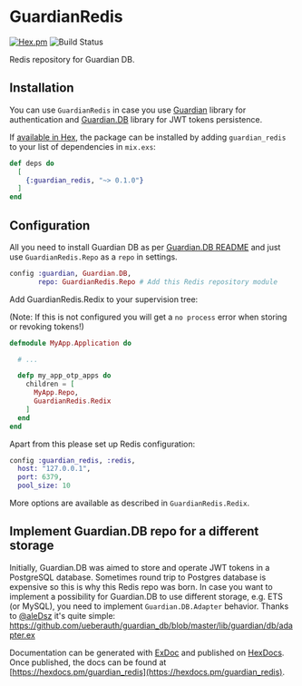 # GuardianRedis

[![Hex.pm](https://img.shields.io/hexpm/v/guardian_redis.svg)](https://hex.pm/packages/guardian_redis)
![Build Status](https://github.com/alexfilatov/guardian_redis/workflows/Continuous%20Integration/badge.svg)

Redis repository for Guardian DB.

## Installation

You can use `GuardianRedis` in case you use [Guardian](https://github.com/ueberauth/guardian) library for authentication
and [Guardian.DB](https://github.com/ueberauth/guardian_db) library for JWT tokens persistence.

If [available in Hex](https://hex.pm/docs/publish), the package can be installed
by adding `guardian_redis` to your list of dependencies in `mix.exs`:

```elixir
def deps do
  [
    {:guardian_redis, "~> 0.1.0"}
  ]
end
```


## Configuration

All you need to install Guardian DB as per [Guardian.DB README](https://github.com/ueberauth/guardian_db#readme)
and just use `GuardianRedis.Repo` as a `repo` in settings.

```elixir
config :guardian, Guardian.DB,
       repo: GuardianRedis.Repo # Add this Redis repository module
```

Add GuardianRedis.Redix to your supervision tree:

(Note: If this is not configured you will get a `no process` error when storing or revoking tokens!)

```elixir
defmodule MyApp.Application do

  # ...

  defp my_app_otp_apps do
    children = [
      MyApp.Repo,
      GuardianRedis.Redix
    ]
  end
end
```

Apart from this please set up Redis configuration:

```elixir
config :guardian_redis, :redis,
  host: "127.0.0.1",
  port: 6379,
  pool_size: 10
```

More options are available as described in `GuardianRedis.Redix`.


## Implement Guardian.DB repo for a different storage

Initially, Guardian.DB was aimed to store and operate JWT tokens in a PostgreSQL database.
Sometimes round trip to Postgres database is expensive so this is why this Redis repo was born.
In case you want to implement a possibility for Guardian.DB to use different storage, e.g. ETS (or MySQL),
you need to implement `Guardian.DB.Adapter` behavior. Thanks to [@aleDsz](https://github.com/aleDsz) it's quite simple:
https://github.com/ueberauth/guardian_db/blob/master/lib/guardian/db/adapter.ex

Documentation can be generated with [ExDoc](https://github.com/elixir-lang/ex_doc)
and published on [HexDocs](https://hexdocs.pm). Once published, the docs can
be found at [https://hexdocs.pm/guardian_redis](https://hexdocs.pm/guardian_redis).

